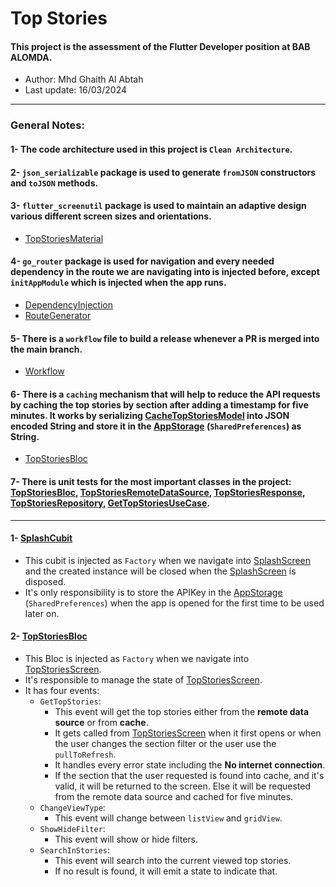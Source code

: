 # Top Stories

#### This project is the assessment of the Flutter Developer position at BAB ALOMDA.

* Author: Mhd Ghaith Al Abtah
* Last update: 16/03/2024

______________________________________

### General Notes:

#### 1- The code architecture used in this project is `Clean Architecture`.

#### 2- `json_serializable` package is used to generate `fromJSON` constructors and `toJSON` methods.

#### 3- `flutter_screenutil` package is used to maintain an adaptive design various different screen sizes and orientations.

- [TopStoriesMaterial](lib/app/top_stories_material.dart)

#### 4- `go_router` package is used for navigation and every needed dependency in the route we are navigating into is injected before, except `initAppModule` which is injected when the app runs.

- [DependencyInjection](lib/app/dependency_injection/dependency_injection.dart)
- [RouteGenerator](lib/app/app_management/route_manager.dart)

#### 5- There is a `workflow` file to build a release whenever a PR is merged into the main branch.

- [Workflow](.github/workflows/main.yaml)

#### 6- There is a `caching` mechanism that will help to reduce the API requests by caching the top stories by section after adding a timestamp for five minutes. It works by serializing [CacheTopStoriesModel](lib/features/top_stories/data/local/models/cache_top_stories_model.dart) into JSON encoded String and store it in the [AppStorage](lib/app/storage/app_storage.dart) (`SharedPreferences`) as String.

- [TopStoriesBloc](lib/features/top_stories/presentation/bloc/top_stories_bloc/top_stories_bloc.dart)

#### 7- There is unit tests for the most important classes in the project: [TopStoriesBloc](lib/features/top_stories/presentation/bloc/top_stories_bloc/top_stories_bloc.dart), [TopStoriesRemoteDataSource](lib/features/top_stories/data/remote/data_sources/top_stories_remote_data_source.dart), [TopStoriesResponse](lib/features/top_stories/data/remote/models/response/top_stories_api_response.dart), [TopStoriesRepository](lib/features/top_stories/data/remote/repositories/top_stories_repository.dart), [GetTopStoriesUseCase](lib/features/top_stories/domain/use_cases/get_top_stories_use_case.dart).

______________________________________

#### 1- [SplashCubit](lib/features/splash/presentation/bloc/splash_cubit/splash_cubit.dart)

* This cubit is injected as `Factory` when we navigate
  into [SplashScreen](lib/features/splash/presentation/screens/splash_screen.dart) and the created instance will be
  closed when the [SplashScreen](lib/features/splash/presentation/screens/splash_screen.dart) is disposed.
* It's only responsibility is to store the APIKey in
  the [AppStorage](lib/app/storage/app_storage.dart) (`SharedPreferences`) when the app is opened for the first time to
  be used later on.

#### 2- [TopStoriesBloc](lib/features/top_stories/presentation/bloc/top_stories_bloc/top_stories_bloc.dart)

* This Bloc is injected as `Factory` when we navigate
  into [TopStoriesScreen](lib/features/top_stories/presentation/screens/top_stories_screen.dart).
* It's responsible to manage the state
  of [TopStoriesScreen](lib/features/top_stories/presentation/screens/top_stories_screen.dart).
* It has four events:
    * `GetTopStories`:
        * This event will get the top stories either from the **remote data source** or from **cache**.
        * It gets called
          from [TopStoriesScreen](lib/features/top_stories/presentation/screens/top_stories_screen.dart) when
          it first opens or when the user changes the section filter or the user use the `pullToRefresh`.
        * It handles every error state including the **No internet connection**.
        * If the section that the user requested is found into cache, and it's valid, it will be returned to the screen.
          Else it will be requested from the remote data source and cached for five minutes.
    * `ChangeViewType`:
        * This event will change between `listView` and `gridView`.
    * `ShowHideFilter`:
        * This event will show or hide filters.
    * `SearchInStories`:
        * This event will search into the current viewed top stories.
        * If no result is found, it will emit a state to indicate that.

